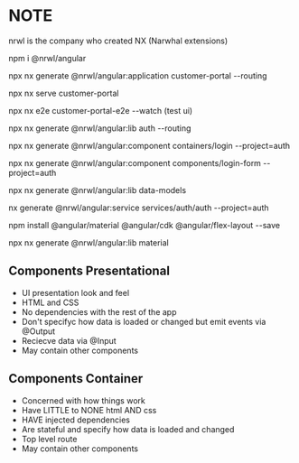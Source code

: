 # NOTE

nrwl is the company who created NX (Narwhal extensions)

 npm i @nrwl/angular   

 npx nx generate @nrwl/angular:application customer-portal --routing

 npx nx serve customer-portal

 npx nx e2e customer-portal-e2e --watch (test ui)

 npx nx generate @nrwl/angular:lib auth --routing

 npx nx generate @nrwl/angular:component containers/login --project=auth

  npx nx generate @nrwl/angular:component components/login-form --project=auth

npx nx generate @nrwl/angular:lib data-models

nx generate @nrwl/angular:service services/auth/auth --project=auth

npm install @angular/material @angular/cdk @angular/flex-layout --save

npx nx generate @nrwl/angular:lib material

 ## Components Presentational 

- UI presentation look and feel 
- HTML and CSS
- No dependencies with the rest of the app
- Don't specifyc how data is loaded or changed but emit events via @Output 
- Reciecve data via @Input
- May contain other components 

## Components Container

- Concerned with how things work
- Have LITTLE to NONE html AND css
- HAVE injected dependencies 
- Are stateful and specify how data is loaded and changed
- Top level route
- May contain other components
